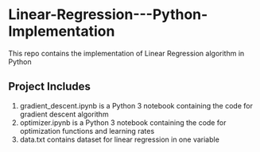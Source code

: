 # Linear-Regression---Python-Implementation
This repo contains the implementation of Linear Regression algorithm in Python
## Project Includes
1. gradient_descent.ipynb is a Python 3 notebook containing the code for gradient descent algorithm
2. optimizer.ipynb is a Python 3 notebook containing the code for optimization functions and learning rates
3.  data.txt contains dataset for linear regression in one variable

